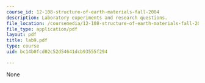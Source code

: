 ```yaml
---
course_id: 12-108-structure-of-earth-materials-fall-2004
description: Laboratory experiments and research questions.
file_location: /coursemedia/12-108-structure-of-earth-materials-fall-2004/bc14b0fcd02c52d54641dcb93555f294_lab9.pdf
file_type: application/pdf
layout: pdf
title: lab9.pdf
type: course
uid: bc14b0fcd02c52d54641dcb93555f294

---
```

None